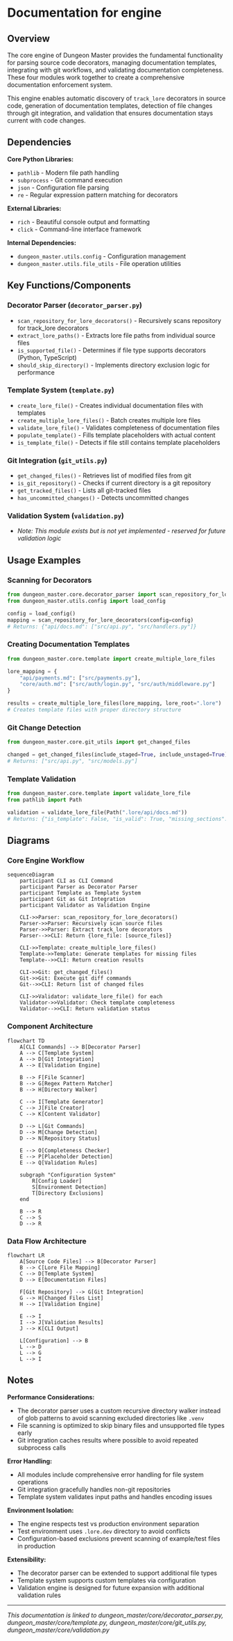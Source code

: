 # Documentation for engine

## Overview

<!-- REQUIRED: Provide a brief overview of what this file does and its purpose -->

The core engine of Dungeon Master provides the fundamental functionality for parsing source code decorators, managing documentation templates, integrating with git workflows, and validating documentation completeness. These four modules work together to create a comprehensive documentation enforcement system.

This engine enables automatic discovery of `track_lore` decorators in source code, generation of documentation templates, detection of file changes through git integration, and validation that ensures documentation stays current with code changes.

## Dependencies

<!-- List any important dependencies or related components -->

**Core Python Libraries:**

- `pathlib` - Modern file path handling
- `subprocess` - Git command execution
- `json` - Configuration file parsing
- `re` - Regular expression pattern matching for decorators

**External Libraries:**

- `rich` - Beautiful console output and formatting
- `click` - Command-line interface framework

**Internal Dependencies:**

- `dungeon_master.utils.config` - Configuration management
- `dungeon_master.utils.file_utils` - File operation utilities

## Key Functions/Components

<!-- REQUIRED: Document the main functions, classes, or features -->

### Decorator Parser (`decorator_parser.py`)

- `scan_repository_for_lore_decorators()` - Recursively scans repository for track_lore decorators
- `extract_lore_paths()` - Extracts lore file paths from individual source files
- `is_supported_file()` - Determines if file type supports decorators (Python, TypeScript)
- `should_skip_directory()` - Implements directory exclusion logic for performance

### Template System (`template.py`)

- `create_lore_file()` - Creates individual documentation files with templates
- `create_multiple_lore_files()` - Batch creates multiple lore files
- `validate_lore_file()` - Validates completeness of documentation files
- `populate_template()` - Fills template placeholders with actual content
- `is_template_file()` - Detects if file still contains template placeholders

### Git Integration (`git_utils.py`)

- `get_changed_files()` - Retrieves list of modified files from git
- `is_git_repository()` - Checks if current directory is a git repository
- `get_tracked_files()` - Lists all git-tracked files
- `has_uncommitted_changes()` - Detects uncommitted changes

### Validation System (`validation.py`)

- _Note: This module exists but is not yet implemented - reserved for future validation logic_

## Usage Examples

<!-- Provide examples of how to use this code -->

### Scanning for Decorators

```python
from dungeon_master.core.decorator_parser import scan_repository_for_lore_decorators
from dungeon_master.utils.config import load_config

config = load_config()
mapping = scan_repository_for_lore_decorators(config=config)
# Returns: {"api/docs.md": ["src/api.py", "src/handlers.py"]}
```

### Creating Documentation Templates

```python
from dungeon_master.core.template import create_multiple_lore_files

lore_mapping = {
    "api/payments.md": ["src/payments.py"],
    "core/auth.md": ["src/auth/login.py", "src/auth/middleware.py"]
}

results = create_multiple_lore_files(lore_mapping, lore_root=".lore")
# Creates template files with proper directory structure
```

### Git Change Detection

```python
from dungeon_master.core.git_utils import get_changed_files

changed = get_changed_files(include_staged=True, include_unstaged=True)
# Returns: ["src/api.py", "src/models.py"]
```

### Template Validation

```python
from dungeon_master.core.template import validate_lore_file
from pathlib import Path

validation = validate_lore_file(Path(".lore/api/docs.md"))
# Returns: {"is_template": False, "is_valid": True, "missing_sections": []}
```

## Diagrams

<!-- REQUIRED: Include professional-quality diagrams that illustrate the component's structure, behavior, or relationships -->
<!-- Use mermaid.js syntax for diagrams: https://mermaid-js.github.io/ -->
<!-- Include at least one diagram that best represents this component -->

### Core Engine Workflow

```mermaid
sequenceDiagram
    participant CLI as CLI Command
    participant Parser as Decorator Parser
    participant Template as Template System
    participant Git as Git Integration
    participant Validator as Validation Engine

    CLI->>Parser: scan_repository_for_lore_decorators()
    Parser->>Parser: Recursively scan source files
    Parser->>Parser: Extract track_lore decorators
    Parser-->>CLI: Return {lore_file: [source_files]}

    CLI->>Template: create_multiple_lore_files()
    Template->>Template: Generate templates for missing files
    Template-->>CLI: Return creation results

    CLI->>Git: get_changed_files()
    Git->>Git: Execute git diff commands
    Git-->>CLI: Return list of changed files

    CLI->>Validator: validate_lore_file() for each
    Validator->>Validator: Check template completeness
    Validator-->>CLI: Return validation status
```

### Component Architecture

```mermaid
flowchart TD
    A[CLI Commands] --> B[Decorator Parser]
    A --> C[Template System]
    A --> D[Git Integration]
    A --> E[Validation Engine]

    B --> F[File Scanner]
    B --> G[Regex Pattern Matcher]
    B --> H[Directory Walker]

    C --> I[Template Generator]
    C --> J[File Creator]
    C --> K[Content Validator]

    D --> L[Git Commands]
    D --> M[Change Detection]
    D --> N[Repository Status]

    E --> O[Completeness Checker]
    E --> P[Placeholder Detection]
    E --> Q[Validation Rules]

    subgraph "Configuration System"
        R[Config Loader]
        S[Environment Detection]
        T[Directory Exclusions]
    end

    B --> R
    C --> S
    D --> R
```

### Data Flow Architecture

```mermaid
flowchart LR
    A[Source Code Files] --> B[Decorator Parser]
    B --> C[Lore File Mapping]
    C --> D[Template System]
    D --> E[Documentation Files]

    F[Git Repository] --> G[Git Integration]
    G --> H[Changed Files List]
    H --> I[Validation Engine]

    E --> I
    I --> J[Validation Results]
    J --> K[CLI Output]

    L[Configuration] --> B
    L --> D
    L --> G
    L --> I
```

## Notes

<!-- Any additional information that might be important -->

**Performance Considerations:**

- The decorator parser uses a custom recursive directory walker instead of glob patterns to avoid scanning excluded directories like `.venv`
- File scanning is optimized to skip binary files and unsupported file types early
- Git integration caches results where possible to avoid repeated subprocess calls

**Error Handling:**

- All modules include comprehensive error handling for file system operations
- Git integration gracefully handles non-git repositories
- Template system validates input paths and handles encoding issues

**Environment Isolation:**

- The engine respects test vs production environment separation
- Test environment uses `.lore.dev` directory to avoid conflicts
- Configuration-based exclusions prevent scanning of example/test files in production

**Extensibility:**

- The decorator parser can be extended to support additional file types
- Template system supports custom templates via configuration
- Validation engine is designed for future expansion with additional validation rules

---

_This documentation is linked to dungeon_master/core/decorator_parser.py, dungeon_master/core/template.py, dungeon_master/core/git_utils.py, dungeon_master/core/validation.py_
